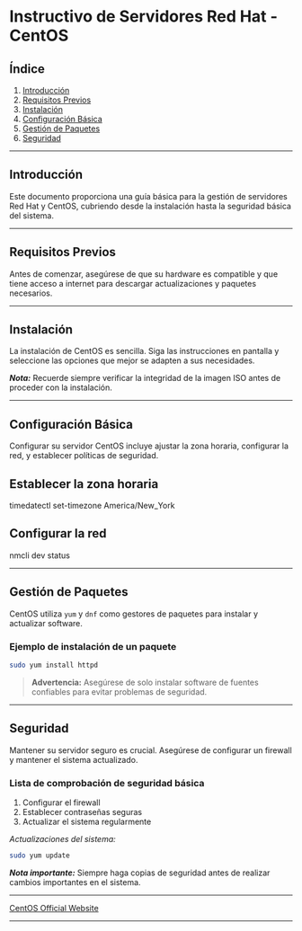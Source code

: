 
# Instructivo de Servidores Red Hat - CentOS

## Índice
1. [Introducción](#introducción)
2. [Requisitos Previos](#requisitos-previos)
3. [Instalación](#instalación)
4. [Configuración Básica](#configuración-básica)
5. [Gestión de Paquetes](#gestión-de-paquetes)
6. [Seguridad](#seguridad)

---

## Introducción
Este documento proporciona una guía básica para la gestión de servidores Red Hat y CentOS, cubriendo desde la instalación hasta la seguridad básica del sistema.

---

## Requisitos Previos
Antes de comenzar, asegúrese de que su hardware es compatible y que tiene acceso a internet para descargar actualizaciones y paquetes necesarios.

---

## Instalación
La instalación de CentOS es sencilla. Siga las instrucciones en pantalla y seleccione las opciones que mejor se adapten a sus necesidades.

**_Nota:_** Recuerde siempre verificar la integridad de la imagen ISO antes de proceder con la instalación.

---

## Configuración Básica
Configurar su servidor CentOS incluye ajustar la zona horaria, configurar la red, y establecer políticas de seguridad.


## Establecer la zona horaria
timedatectl set-timezone America/New_York

## Configurar la red
nmcli dev status

---

## Gestión de Paquetes
CentOS utiliza `yum` y `dnf` como gestores de paquetes para instalar y actualizar software.

### Ejemplo de instalación de un paquete
```bash
sudo yum install httpd
```

> **Advertencia:** Asegúrese de solo instalar software de fuentes confiables para evitar problemas de seguridad.

---

## Seguridad
Mantener su servidor seguro es crucial. Asegúrese de configurar un firewall y mantener el sistema actualizado.

### Lista de comprobación de seguridad básica
1. Configurar el firewall
2. Establecer contraseñas seguras
3. Actualizar el sistema regularmente

*Actualizaciones del sistema:*
```bash
sudo yum update
```

**_Nota importante:_** Siempre haga copias de seguridad antes de realizar cambios importantes en el sistema.

---

[CentOS Official Website](https://www.centos.org)

---